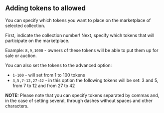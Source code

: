 ## Adding tokens to allowed

You can specify which tokens you want to place on the marketplace of selected collection.

First, indicate the collection number! Next, specify which tokens that will participate on the marketplace.

Example: `8,9,1000` - owners of these tokens will be able to put them up for sale or auction.

You can also set the tokens to the advanced option:
* `1-100` - will set from 1 to 100 tokens
* `3,5,7-12,27-42` - in this option the following tokens will be set: 3 and 5, from 7 to 12 and from 27 to 42

**NOTE:** Please note that you can specify tokens separated by commas and, in the case of setting several, through dashes without spaces and other characters.
